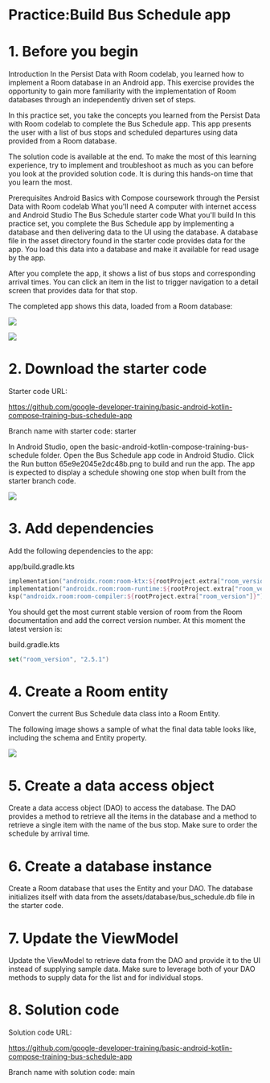 # Practice:Build Bus Schedule app

# 1. Before you begin
Introduction
In the Persist Data with Room codelab, you learned how to implement a Room database in an Android app. This exercise provides the opportunity to gain more familiarity with the implementation of Room databases through an independently driven set of steps.

In this practice set, you take the concepts you learned from the Persist Data with Room codelab to complete the Bus Schedule app. This app presents the user with a list of bus stops and scheduled departures using data provided from a Room database.

The solution code is available at the end. To make the most of this learning experience, try to implement and troubleshoot as much as you can before you look at the provided solution code. It is during this hands-on time that you learn the most.

Prerequisites
Android Basics with Compose coursework through the Persist Data with Room codelab
What you'll need
A computer with internet access and Android Studio
The Bus Schedule starter code
What you'll build
In this practice set, you complete the Bus Schedule app by implementing a database and then delivering data to the UI using the database. A database file in the asset directory found in the starter code provides data for the app. You load this data into a database and make it available for read usage by the app.

After you complete the app, it shows a list of bus stops and corresponding arrival times. You can click an item in the list to trigger navigation to a detail screen that provides data for that stop.

The completed app shows this data, loaded from a Room database:

![](https://developer.android.com/static/codelabs/basic-android-kotlin-compose-practice-bus-schedule-app/img/cdb6f9e79137f323_856.png)

![](https://developer.android.com/static/codelabs/basic-android-kotlin-compose-practice-bus-schedule-app/img/6c59e6f57f59bd27_856.png)


# 2. Download the starter code
Starter code URL:

https://github.com/google-developer-training/basic-android-kotlin-compose-training-bus-schedule-app

Branch name with starter code: starter

In Android Studio, open the basic-android-kotlin-compose-training-bus-schedule folder.
Open the Bus Schedule app code in Android Studio.
Click the Run button 65e9e2045e2dc48b.png to build and run the app.
The app is expected to display a schedule showing one stop when built from the starter branch code.

![](https://developer.android.com/static/codelabs/basic-android-kotlin-compose-practice-bus-schedule-app/img/3603c91854cada9a_856.png)


# 3. Add dependencies
Add the following dependencies to the app:

app/build.gradle.kts
```kt
implementation("androidx.room:room-ktx:${rootProject.extra["room_version"]}")
implementation("androidx.room:room-runtime:${rootProject.extra["room_version"]}")
ksp("androidx.room:room-compiler:${rootProject.extra["room_version"]}")
```

You should get the most current stable version of room from the Room documentation and add the correct version number. At this moment the latest version is:

build.gradle.kts
```kt
set("room_version", "2.5.1")
```

# 4. Create a Room entity
Convert the current Bus Schedule data class into a Room Entity.

The following image shows a sample of what the final data table looks like, including the schema and Entity property.

![](https://developer.android.com/static/codelabs/basic-android-kotlin-compose-practice-bus-schedule-app/img/9587f9a5f035e552_856.png)


# 5. Create a data access object
Create a data access object (DAO) to access the database. The DAO provides a method to retrieve all the items in the database and a method to retrieve a single item with the name of the bus stop. Make sure to order the schedule by arrival time.


# 6. Create a database instance
Create a Room database that uses the Entity and your DAO. The database initializes itself with data from the assets/database/bus_schedule.db file in the starter code.


# 7. Update the ViewModel
Update the ViewModel to retrieve data from the DAO and provide it to the UI instead of supplying sample data. Make sure to leverage both of your DAO methods to supply data for the list and for individual stops.


# 8. Solution code
Solution code URL:

https://github.com/google-developer-training/basic-android-kotlin-compose-training-bus-schedule-app

Branch name with solution code: main